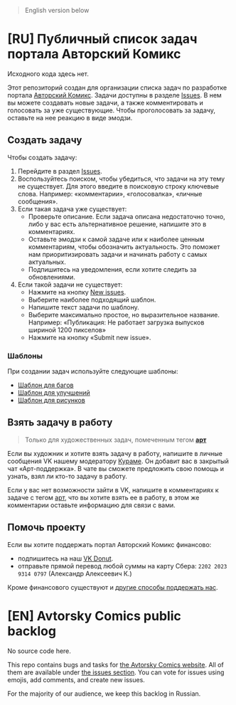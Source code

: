 > English version below

# [RU] Публичный список задач портала Авторский Комикс

Исходного кода здесь нет.

Этот репозиторий создан для организации списка задач по разработке портала [Авторский Комикс](https://acomics.ru/). Задачи доступны в разделе [Issues](https://github.com/mr9d/acomics-public/issues). В нем вы можете создавать новые задачи, а также комментировать и голосовать за уже существующие. Чтобы проголосовать за задачу, оставьте на нее реакцию в виде эмодзи. 

## Создать задачу

Чтобы создать задачу:

1. Перейдите в раздел [Issues](https://github.com/mr9d/acomics-public/issues).
2. Воспользуйтесь поиском, чтобы убедиться, что задачи на эту тему не существует. Для этого введите в поисковую строку ключевые слова. Например: «комментарии», «голосовалка», «личные сообщения».
3. Если такая задача уже существует:
   - Проверьте описание. Если задача описана недостаточно точно, либо у вас есть альтернативное решение, напишите это в комментариях.
   - Оставьте эмодзи к самой задаче или к наиболее ценным комментариям, чтобы обозначить актуальность. Это поможет нам приоритизировать задачи и начинать работу с самых актуальных.
   - Подпишитесь на уведомления, если хотите следить за обновлениями.
4. Если такой задачи не существует:
   - Нажмите на кнопку [New issues](https://github.com/mr9d/acomics-public/issues/new/choose).
   - Выберите наиболее подходящий шаблон.
   - Напишите текст задачи по шаблону.
   - Выберите максимально простое, но выразительное название. Например: «Публикация: Не работает загрузка выпусков шириной 1200 пикселов»
   - Нажмите на кнопку «Submit new issue».

### Шаблоны

При создании задач используйте следующие шаблоны:

- [Шаблон для багов](/.github/ISSUE_TEMPLATE/bug.md)
- [Шаблон для улучшений](/.github/ISSUE_TEMPLATE/feature.md)
- [Шаблон для рисунков](/.github/ISSUE_TEMPLATE/art.md)

## Взять задачу в работу

> Только для художественных задач, помеченным тегом **[арт](https://github.com/mr9d/acomics-public/labels/%D0%B0%D1%80%D1%82)**

Если вы художник и хотите взять задачу в работу, напишите в личные сообщения VK нашему модератору [Кураме](https://vk.com/id16615506). Он добавит вас в закрытый чат «Арт-поддержка». В чате вы сможете предложить свою помощь и узнать, взял ли кто-то задачу в работу.

Если у вас нет возможности зайти в VK, напишите в комментариях к задаче с тегом [арт](https://github.com/mr9d/acomics-public/labels/%D0%B0%D1%80%D1%82), что вы хотите взять ее в работу, в этом же комментарии оставьте информацию для связи с вами.

## Помочь проекту

Если вы хотите поддержать портал Авторский Комикс финансово:

* подпишитесь на наш [VK Donut](https://vk.com/donut/acomics).
* отправьте прямой перевод любой суммы на карту Сбера: `2202 2023 9314 0797` (Александр Алексеевич К.)

Кроме финансового существуют и [другие способы поддержать нас](https://vk.com/@acomics-types-of-support).

# [EN] Avtorsky Comics public backlog

No source code here.

This repo contains bugs and tasks for [the Avtorsky Comics website](https://acomics.ru/). All of them are available under [the issues section](https://github.com/mr9d/acomics-public/issues). You can vote for issues using emojis, add comments, and create new issues.

For the majority of our audience, we keep this backlog in Russian.
